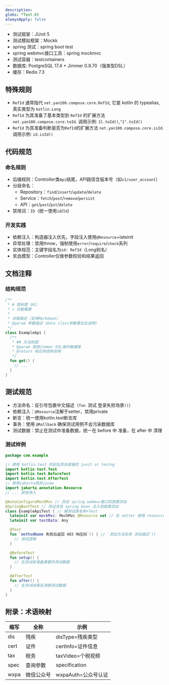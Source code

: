 ```yaml
---
description: 
globs: *Test.kt
alwaysApply: false
---
```

- 测试框架：JUnit 5
- 测试模拟框架：Mockk
- spring 测试：spring boot test
- spring webmvc接口工具：spring mockmvc
- 测试容器：testcontainers
- 数据库: PostgreSQL 17.4 + Jimmer 0.9.70（强类型DSL）
- 缓存：Redis 7.3

## 特殊规则

- `RefId` 通常指代 `net.yan100.compose.core.RefId`, 它是 kotlin 的 typealias, 真实类型为 `kotlin.Long`
- `RefId` 为其准备了基本类型到 `RefId` 的扩展方法 `net.yan100.compose.core.toId`. 调用示例: `1l.toId()`,`"1".toId()`
- `RefId` 为其准备判断是否为`RefId`的扩展方法 `net.yan100.compose.core.isId`. 调用示例: `id.isId()`

## 代码规范

### 命名规则

- 后缀规则：Controller类`Api`结尾，API路径含版本号（如`v1/user_account`）
- 分层命名：
  - Repository：`find`/`insert`/`update`/`delete`
  - Service：`fetch`/`post`/`remove`/`persist`
  - API：`get`/`post`/`put`/`delete`
- 禁用词：`ID`（统一使用`id`/`Id`）

### 开发实践

- 依赖注入：构造器注入优先，字段注入使用`@Resource`+lateinit
- 异常处理：禁用throw，强制使用`error`/`require`/`check`系列
- 实体规范：主键字段名为`id: RefId`（Long别名）
- 贫血模型：Controller仅做参数校验和结果返回

## 文档注释

### 结构规范

```kotlin
/**
 * # 类标题（H1）
 * > 功能概要
 *
 * 详细描述（支持Markdown）
 * @param 参数描述（data class参数需在此说明）
 */
class ExampleApi {
  /**
   * ## 方法标题
   * @param 使用Jimmer DSL操作数据库
   * @return 响应体结构说明
   */
  fun get() {
    // ...
  }
}
```

## 测试规范

- 方法命名：反引号包裹中文描述（`fun `测试 登录失败场景`()`）
- 依赖注入：`@Resource`注解于setter，禁用private
- 断言：统一使用kotlin.test断言库
- 事务：使用 `@Rollback` 确保测试用例不会污染数据库
- 测试数据：禁止在测试中准备数据，统一在 before 中 准备，在 after 中 清理

### 测试样例

```kotlin
package com.example

// 使用 kotlin.test 的别名而非直接的 junit or testng
import kotlin.test.Test
import kotlin.test.BeforeTest
import kotlin.test.AfterTest
// 使用jakarta而非javax
import jakarta.annotation.Resource
// ... 其他导入

@AutoConfigureMockMvc // 测试 spring webmvc接口则按需添加
@SpringBootTest // 测试涉及 spring bean 注入则按需添加
class ExampleApiTest { // 被测试类名称+Test
  lateinit var mockMvc: MockMvc @Resource set // 在 setter 使用 resource 注入
  lateinit var testData: Any

  @Test
  fun `methodName 失败后返回 403 响应码`() { // `测试方法名称 测试描述`()
    // 测试逻辑
  }

  @BeforeTest
  fun setup() {
    // 在测试前准备需要的测试数据
  }

  @AfterTest
  fun after() {
    // 在测试结束后清理测试数据
  }
}
```

## 附录：术语映射

| 缩写   | 全称    | 示例             |
|------|-------|----------------|
| dis  | 残疾    | disType=残疾类型   |
| cert | 证件    | certInfo=证件信息  |
| tax  | 税务    | taxVideo=个税视频  |
| spec | 查询参数  | specification  |
| wxpa | 微信公众号 | wxpaAuth=公众号认证 |
```

